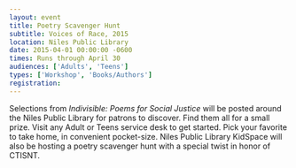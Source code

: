 ```yaml
---
layout: event
title: Poetry Scavenger Hunt
subtitle: Voices of Race, 2015
location: Niles Public Library
date: 2015-04-01 00:00:00 -0600
times: Runs through April 30
audiences: ['Adults', 'Teens']
types: ['Workshop', 'Books/Authors']
registration:
---
```

Selections from *Indivisible: Poems for Social Justice* will be posted around the Niles Public Library for patrons to discover. Find them all for a small prize. Visit any Adult or Teens service desk to get started. Pick your favorite to take home, in convenient pocket-size.  Niles Public Library KidSpace will also be hosting a poetry scavenger hunt with a special twist in  honor of CTISNT.
